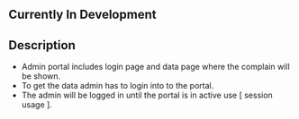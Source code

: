 ## Currently In Development


## Description

* Admin portal includes login page and data page where the complain will be shown.
* To get the data admin has to login into to the portal.
* The admin will be logged in until the portal is in active use [ session usage ].
